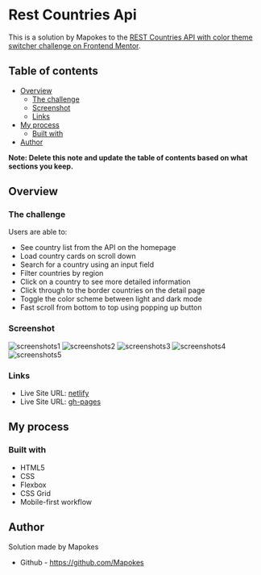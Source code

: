 # Rest Countries Api

This is a solution by Mapokes to the [REST Countries API with color theme switcher challenge on Frontend Mentor](https://www.frontendmentor.io/challenges/rest-countries-api-with-color-theme-switcher-5cacc469fec04111f7b848ca).

## Table of contents

- [Overview](#overview)
  - [The challenge](#the-challenge)
  - [Screenshot](#screenshot)
  - [Links](#links)
- [My process](#my-process)
  - [Built with](#built-with)
- [Author](#author)

**Note: Delete this note and update the table of contents based on what sections you keep.**

## Overview

### The challenge

Users are able to:

- See country list from the API on the homepage
- Load country cards on scroll down
- Search for a country using an input field
- Filter countries by region
- Click on a country to see more detailed information
- Click through to the border countries on the detail page
- Toggle the color scheme between light and dark mode
- Fast scroll from bottom to top using popping up button

### Screenshot

![screenshots1](https://i.postimg.cc/JmdHF5tV/1.png)
![screenshots2](https://i.postimg.cc/bJZyz2y0/2.png)
![screenshots3](https://i.postimg.cc/ZqKYMMXM/3.png)
![screenshots4](https://i.postimg.cc/CKPMT4gL/4.png)
![screenshots5](https://i.postimg.cc/jShdvb3f/5.png)

### Links

- Live Site URL: [netlify](https://luxury-malabi-0cf965.netlify.app/)
- Live Site URL: [gh-pages](https://mapokes.github.io/Rest-Countries-Api/)

## My process

### Built with

- HTML5
- CSS
- Flexbox
- CSS Grid
- Mobile-first workflow

## Author

Solution made by Mapokes

- Github - https://github.com/Mapokes
